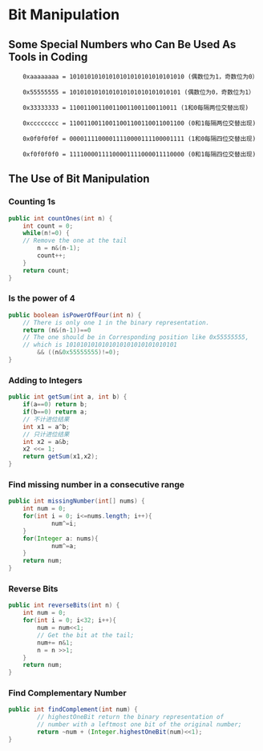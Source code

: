 # Bit Manipulation

## Some Special Numbers who Can Be Used As Tools in Coding

        0xaaaaaaaa = 10101010101010101010101010101010 (偶数位为1，奇数位为0）

        0x55555555 = 1010101010101010101010101010101 (偶数位为0，奇数位为1）

        0x33333333 = 110011001100110011001100110011 (1和0每隔两位交替出现)

        0xcccccccc = 11001100110011001100110011001100 (0和1每隔两位交替出现)

        0x0f0f0f0f = 00001111000011110000111100001111 (1和0每隔四位交替出现)

        0xf0f0f0f0 = 11110000111100001111000011110000 (0和1每隔四位交替出现)


## The Use of Bit Manipulation

### Counting 1s

```Java
public int countOnes(int n) {
    int count = 0;
    while(n!=0) {
    // Remove the one at the tail
        n = n&(n-1);
        count++;
    }
    return count;
}
```

### Is the power of 4

```Java
public boolean isPowerOfFour(int n) {
    // There is only one 1 in the binary representation.
    return (n&(n-1))==0
    // The one should be in Corresponding position like 0x55555555,
    // which is 1010101010101010101010101010101
        && ((n&0x55555555)!=0);
}
```

### Adding to Integers

```Java
public int getSum(int a, int b) {
    if(a==0) return b;
    if(b==0) return a;
    // 不计进位结果
    int x1 = a^b;
    // 只计进位结果
    int x2 = a&b;
    x2 <<= 1;
    return getSum(x1,x2);
}
```

### Find missing number in a consecutive range

```Java
public int missingNumber(int[] nums) {
    int num = 0;
    for(int i = 0; i<=nums.length; i++){
            num^=i;
    }
    for(Integer a: nums){
            num^=a;
    }
    return num;
}
```

### Reverse Bits

```Java
public int reverseBits(int n) {
    int num = 0;
    for(int i = 0; i<32; i++){
        num = num<<1;
        // Get the bit at the tail;
        num+= n&1; 
        n = n >>1;
    }
    return num;
}
```

### Find Complementary Number

```Java
public int findComplement(int num) {
        // highestOneBit return the binary representation of 
        // number with a leftmost one bit of the original number;
        return ~num + (Integer.highestOneBit(num)<<1);
}
```

